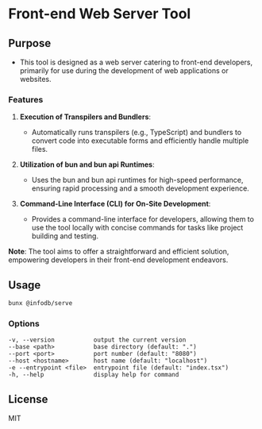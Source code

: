 # Front-end Web Server Tool

## Purpose

- This tool is designed as a web server catering to front-end developers, primarily for use during the development of web applications or websites.

### Features

1. **Execution of Transpilers and Bundlers**:
   - Automatically runs transpilers (e.g., TypeScript) and bundlers to convert code into executable forms and efficiently handle multiple files.

2. **Utilization of bun and bun api Runtimes**:
   - Uses the bun and bun api runtimes for high-speed performance, ensuring rapid processing and a smooth development experience.

3. **Command-Line Interface (CLI) for On-Site Development**:
   - Provides a command-line interface for developers, allowing them to use the tool locally with concise commands for tasks like project building and testing.

**Note**: The tool aims to offer a straightforward and efficient solution, empowering developers in their front-end development endeavors.

## Usage

```bash
bunx @infodb/serve
```

### Options

```
-v, --version           output the current version
--base <path>           base directory (default: ".")
--port <port>           port number (default: "8080")
--host <hostname>       host name (default: "localhost")
-e --entrypoint <file>  entrypoint file (default: "index.tsx")
-h, --help              display help for command
```

## License

MIT
